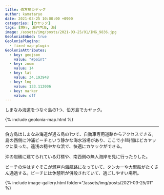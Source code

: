 ```yaml
---
title: 伯方島カヤック
author: kamataryo
date: 2021-03-25 10:00:00 +0900
categories: [カヤック]
tags: [旅行, 瀬戸内海, 海]
image: /assets/img/posts/2021-03-25/01/IMG_9836.jpg
GeoloniaEmbed: true
GeoloniaPlugins:
  - fixed-map-plugin
GeoloniaAttributes:
  - key: geojson
    value: "#point"
  - key: zoom
    value: 14
  - key: lat
    value: 34.193948
  - key: lng
    value: 133.112006
  - key: marker
    value: off
---
```


<script id="point" type="json">
{
  "type": "FeatureCollection",
  "features": [
    {
      "properties": { "title": "沖浦ビーチ" },
      "geometry": {
        "type": "point",
        "coordinates": [133.112551, 34.193181]
      }
    },
    {
      "properties": { "title": "沖にある灯標" },
      "geometry": {
        "type": "point",
        "coordinates": [133.120244,34.193448]
      }
    },
    {
      "properties": { "title": "無人海岸地帯" },
      "geometry": {
        "type": "point",
        "coordinates": [133.109087,34.191690]
      }
    }
  ]
}
</script>

しまなみ海道をつなぐ島の1つ、伯方島でカヤック。

{% include geolonia-map.html %}

---

伯方島はしまなみ海道が通る島の1つで、自動車専用道路からアクセスできる。島の西側に沖浦ビーチという静かな海水浴場があり、ここで小1時間ほどカヤックに乗った。遠浅の穏やかな浜で、快適にカヤックができる。

沖の岩礁に建てられている灯標や、南西側の無人海岸を見に行ったりした。

ビーチの沖はすぐそこが瀬戸内海航路になっていて、タンカーや大型船がたくさん通過する。ビーチには休憩所が併設されていて、過ごしやすい場所。


{% include image-gallery.html folder="/assets/img/posts/2021-03-25/01" %}
